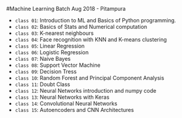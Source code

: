#Machine Learning Batch Aug 2018 - Pitampura

- `class 01`: Introduction to ML and Basics of Python programming.
- `class 02`: Basics of Stats and Numerical computation
- `class 03`: K-nearest neighbours
- `class 04`: Face recognition with KNN and K-means clustering
- `class 05`: Linear Regression
- `class 06`: Logistic Regression
- `class 07`: Naive Bayes
- `class 08`: Support Vector Machine
- `class 09`: Decision Tress
- `class 10`: Random Forest and Principal Component Analysis 
- `class 11`: Doubt Class
- `class 12`: Neural Networks introduction and numpy code
- `class 13`: Neural Networks with Keras
- `class 14`: Convolutional Neural Networks
- `class 15`: Autoencoders and CNN Architectures
